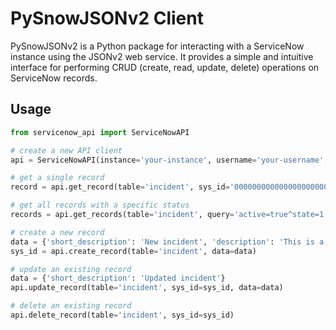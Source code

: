 # PySnowJSONv2 Client

PySnowJSONv2 is a Python package for interacting with a ServiceNow instance using the JSONv2 web service. It provides a simple and intuitive interface for performing CRUD (create, read, update, delete) operations on ServiceNow records.


## Usage

```python
from servicenow_api import ServiceNowAPI

# create a new API client
api = ServiceNowAPI(instance='your-instance', username='your-username', password='your-password')

# get a single record
record = api.get_record(table='incident', sys_id='00000000000000000000000000000001')

# get all records with a specific status
records = api.get_records(table='incident', query='active=true^state=1')

# create a new record
data = {'short_description': 'New incident', 'description': 'This is a test incident'}
sys_id = api.create_record(table='incident', data=data)

# update an existing record
data = {'short_description': 'Updated incident'}
api.update_record(table='incident', sys_id=sys_id, data=data)

# delete an existing record
api.delete_record(table='incident', sys_id=sys_id)
```